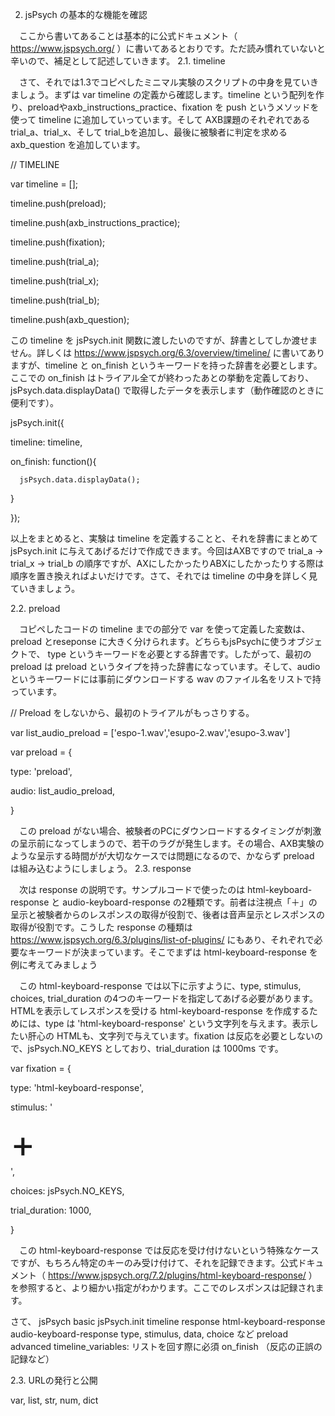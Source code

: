 2. jsPsych の基本的な機能を確認

　ここから書いてあることは基本的に公式ドキュメント（ https://www.jspsych.org/ ）に書いてあるとおりです。ただ読み慣れていないと辛いので、補足として記述していきます。
2.1. timeline

　さて、それでは1.3でコピペしたミニマル実験のスクリプトの中身を見ていきましょう。まずは var timeline の定義から確認します。timeline という配列を作り、preloadやaxb_instructions_practice、fixation を push というメソッドを使って timeline に追加していっています。そして AXB課題のそれぞれである trial_a、trial_x、そして trial_bを追加し、最後に被験者に判定を求める axb_question を追加しています。




// TIMELINE




var timeline = [];


timeline.push(preload);


timeline.push(axb_instructions_practice);


timeline.push(fixation);


timeline.push(trial_a);


timeline.push(trial_x);


timeline.push(trial_b);


timeline.push(axb_question);






この timeline を jsPsych.init 関数に渡したいのですが、辞書としてしか渡せません。詳しくは https://www.jspsych.org/6.3/overview/timeline/ に書いてありますが、timeline と on_finish というキーワードを持った辞書を必要とします。ここでの on_finish はトライアル全てが終わったあとの挙動を定義しており、 jsPsych.data.displayData() で取得したデータを表示します（動作確認のときに便利です）。

jsPsych.init({




   timeline: timeline,


   on_finish: function(){


      jsPsych.data.displayData();


   }


});


以上をまとめると、実験は timeline を定義することと、それを辞書にまとめて jsPsych.init に与えてあげるだけで作成できます。今回はAXBですので  trial_a → trial_x → trial_b の順序ですが、AXにしたかったりABXにしたかったりする際は順序を置き換えればよいだけです。さて、それでは timeline の中身を詳しく見ていきましょう。

2.2. preload

　コピペしたコードの timeline までの部分で var を使って定義した変数は、preload とreseponse に大きく分けられます。どちらもjsPsychに使うオブジェクトで、 type というキーワードを必要とする辞書です。したがって、最初の preload は preload というタイプを持った辞書になっています。そして、audio というキーワードには事前にダウンロードする wav のファイル名をリストで持っています。


// Preload をしないから、最初のトライアルがもっさりする。




var list_audio_preload = ['espo-1.wav','esupo-2.wav','esupo-3.wav']


var preload = {


 type: 'preload',


 audio: list_audio_preload,


}


　この preload がない場合、被験者のPCにダウンロードするタイミングが刺激の呈示前になってしまうので、若干のラグが発生します。その場合、AXB実験のような呈示する時間がが大切なケースでは問題になるので、かならず preload は組み込むようにしましょう。
2.3. response

　次は response の説明です。サンプルコードで使ったのは html-keyboard-response と audio-keyboard-response の2種類です。前者は注視点「＋」の呈示と被験者からのレスポンスの取得が役割で、後者は音声呈示とレスポンスの取得が役割です。こうした response の種類は https://www.jspsych.org/6.3/plugins/list-of-plugins/ にもあり、それぞれで必要なキーワードが決まっています。そこでまずは html-keyboard-response を例に考えてみましょう

　この html-keyboard-response では以下に示すように、type, stimulus, choices, trial_duration の4つのキーワードを指定してあげる必要があります。HTMLを表示してレスポンスを受ける html-keyboard-response  を作成するためには、type は 'html-keyboard-response' という文字列を与えます。表示したい肝心の HTMLも、文字列で与えています。fixation は反応を必要としないので、jsPsych.NO_KEYS としており、trial_duration は 1000ms です。

var fixation = {




 type: 'html-keyboard-response',


 stimulus: '<div style="font-size:60px;">+</div>',


 choices: jsPsych.NO_KEYS,


 trial_duration: 1000,


}


　この html-keyboard-response では反応を受け付けないという特殊なケースですが、もちろん特定のキーのみ受け付けて、それを記録できます。公式ドキュメント（ https://www.jspsych.org/7.2/plugins/html-keyboard-response/ ）を参照すると、より細かい指定がわかります。ここでのレスポンスは記録されます。

さて、
jsPsych
basic
jsPsych.init
timeline
response
html-keyboard-response
audio-keyboard-response
type, stimulus, data, choice など
preload
advanced
timeline_variables: リストを回す際に必須
on_finish （反応の正誤の記録など）
　







2.3. URLの発行と公開


var, list, str, num, dict 

